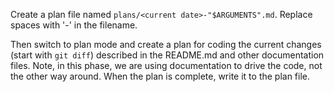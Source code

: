 Create a plan file named `plans/<current date>-"$ARGUMENTS".md`. Replace spaces
with '-' in the filename.

Then switch to plan mode and create a plan for coding the current changes (start
with `git diff`) described in the README.md and other documentation files. Note,
in this phase, we are using documentation to drive the code, not the other way
around. When the plan is complete, write it to the plan file.
